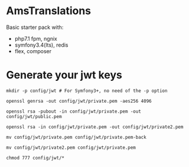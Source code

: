 AmsTranslations
===============

Basic starter pack with:
 - php7.1 fpm, ngnix
 - symfony3.4(lts), redis
 - flex, composer
 
Generate your jwt keys
======================

`mkdir -p config/jwt # For Symfony3+, no need of the -p option`

`openssl genrsa -out config/jwt/private.pem -aes256 4096`

`openssl rsa -pubout -in config/jwt/private.pem -out config/jwt/public.pem`

`openssl rsa -in config/jwt/private.pem -out config/jwt/private2.pem`

`mv config/jwt/private.pem config/jwt/private.pem-back`

`mv config/jwt/private2.pem config/jwt/private.pem`

`chmod 777 config/jwt/*`

